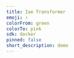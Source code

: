 ```yaml
---
title: Iae Transformer
emoji: ⚡
colorFrom: green
colorTo: pink
sdk: docker
pinned: false
short_description: demo
---
```

